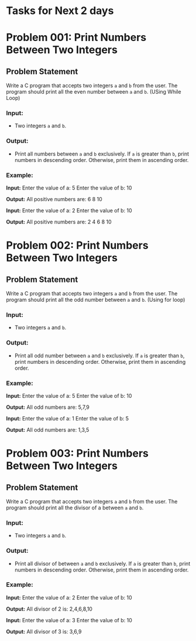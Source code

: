 # Tasks for Next 2 days


# Problem 001:  Print Numbers Between Two Integers
## Problem Statement

Write a C program that accepts two integers `a` and `b` from the user. The program should print all the even number between `a` and `b`. (USing While Loop)

### Input:
- Two integers `a` and `b`.

### Output:
- Print all numbers between `a` and `b` exclusively. If `a` is greater than `b`, print numbers in descending order. Otherwise, print them in ascending order.

### Example:

**Input:**
Enter the value of a: 5 
Enter the value of b: 10

**Output:**
All positive numbers are: 6 8 10


**Input:**
Enter the value of a: 2
Enter the value of b: 10

**Output:**
All positive numbers are: 2 4 6 8 10


# Problem 002:  Print Numbers Between Two Integers
## Problem Statement
Write a C program that accepts two integers `a` and `b` from the user. The program should print all the odd number between `a` and `b`. (Using for loop)

### Input:
- Two integers `a` and `b`.

### Output:
- Print all odd number between `a` and `b` exclusively. If `a` is greater than `b`, print numbers in descending order. Otherwise, print them in ascending order.

### Example:

**Input:**
Enter the value of a: 5 
Enter the value of b: 10

**Output:**
All odd numbers are: 5,7,9


**Input:**
Enter the value of a: 1 
Enter the value of b: 5

**Output:**
All odd numbers are: 1,3,5



# Problem 003:  Print Numbers Between Two Integers
## Problem Statement
Write a C program that accepts two integers `a` and `b` from the user. The program should print all the divisor of a between `a` and `b`.

### Input: 
- Two integers `a` and `b`.

### Output:
- Print all divisor of  between `a` and `b` exclusively. If `a` is greater than `b`, print numbers in descending order. Otherwise, print them in ascending order.

### Example:

**Input:**
Enter the value of a: 2
Enter the value of b: 10

**Output:**
All divisor of 2 is: 2,4,6,8,10


**Input:**
Enter the value of a: 3
Enter the value of b: 10

**Output:**
All divisor of 3 is: 3,6,9